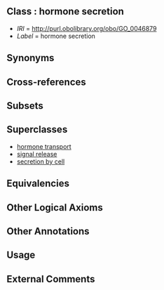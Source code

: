 
## Class : hormone secretion

 * *IRI* = http://purl.obolibrary.org/obo/GO_0046879
 * *Label* = hormone secretion

## Synonyms


## Cross-references


## Subsets


## Superclasses

 * [hormone transport](../../GO/14/GO_0009914.md)
 * [signal release](../../GO/61/GO_0023061.md)
 * [secretion by cell](../../GO/40/GO_0032940.md)

## Equivalencies


## Other Logical Axioms


## Other Annotations


## Usage


## External Comments

